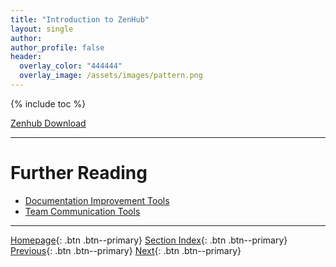 ```yaml
---
title: "Introduction to ZenHub"
layout: single
author:
author_profile: false
header:
  overlay_color: "444444"
  overlay_image: /assets/images/pattern.png
---
```


{% include toc %}

[Zenhub Download](https://www.zenhub.com/extension)







___
# Further Reading
* [Documentation Improvement Tools](03-documentation-improvement-tools)
* [Team Communication Tools](04-team-communication-tools)


___

[Homepage](../index.md){: .btn  .btn--primary}
[Section Index](00-ProjectManagement-LandingPage){: .btn  .btn--primary}
[Previous](02B-intro-to-bitbucket){: .btn  .btn--primary}
[Next](03-documentation-improvement-tools){: .btn  .btn--primary}
